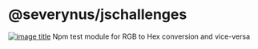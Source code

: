 # @severynus/jschallenges
[![image title](https://img.shields.io/badge/npm-v1.0.0-blue.svg)](https://github.com/Kypsis/testRGBtoHex)
Npm test module for RGB to Hex conversion and vice-versa
